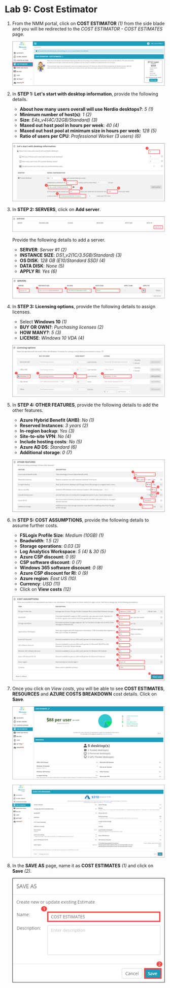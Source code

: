 # Lab 9: Cost Estimator

1. From the NMM portal, click on **COST ESTIMATOR** *(1)* from the side blade and you will be redirected to the *COST ESTIMATOR - COST ESTIMATES* page.

   ![](media/9ss1.png)
   
1. In **STEP 1: Let's start with desktop information**, provide the following details.

   * **About how many users overall will use Nerdio desktops?**:  *5* *(1)* 
   * **Minimum number of host(s)**:  *1* *(2)*
   * **Size**:  *E4s_v4(4C/32GB/Standard)* *(3)*
   * **Maxed out host pool in hours per week**:  *40* *(4)*
   * **Maxed out host pool at minimum size in hours per week**:  *128* *(5)*
   * **Ratio of users per CPU**:  *Professional Worker (3 users)* *(6)*
   
   ![](media/9ss2.png)
   
1. In **STEP 2: SERVERS**, click on **Add server**.

   ![](media/9ss3.1.png)

   Provide the following details to add a server.
   
   * **SERVER**:  *Server #1* *(2)*
   * **INSTANCE SIZE**:  *DS1_v2(1C/3.5GB/Standard)* *(3)*
   * **OS DISK**:  *128 GB (E10/Standard SSD)* *(4)*
   * **DATA DISK**:  *None* *(5)*
   * **APPLY RI**:  *Yes* *(6)*

   ![](media/9ss3.png)
   
1. In **STEP 3: Licensing options**, provide the following details to assign licenses.

   * Select **Windows 10** *(1)*
   * **BUY OR OWN?**:  *Purchasing licenses* *(2)*
   * **HOW MANY?**:  *5* *(3)*
   * **LICENSE**:  *Windows 10 VDA* *(4)*
   
   ![](media/9ss4.png)
   
1. In **STEP 4: OTHER FEATURES**, provide the following details to add the other features.

   * **Azure Hybrid Benefit (AHB)**:  *No* *(1)*
   * **Reserved Instances**:  *3 years* *(2)*
   * **In-region backup**:  *Yes* *(3)*
   * **Site-to-site VPN**:  *No* *(4)*
   * **Include hosting costs**: *No* *(5)*
   * **Azure AD DS**: *Standard* *(6)*
   * **Additional storage**:  *0* *(7)*
   
   ![](media/9ss5.png)

1. In **STEP 5: COST ASSUMPTIONS**, provide the following details to assume further costs.

   * **FSLogix Profile Size**:  *Medium (10GB)* *(1)*
   * **Bnadwidth**:  *1.5* *(2)*
   * **Storage operations**:  *0.03* *(3)*
   * **Log Analytics Workspace**:  *5* *(4)* & *30* *(5)*
   * **Azure CSP discount**:  *0* *(6)*
   * **CSP software discount**:  *0* *(7)*
   * **Windows 365 software discount**:  *0* *(8)*
   * **Azure CSP discount for RI**:  *0* *(9)*
   * **Azure region**:  *East US* *(10)*
   * **Currency**:  *USD* *(11)*
   * Click on **View costs** *(12)* 
   
   ![](media/9ss6.png)
   
1. Once you click on *View costs*, you will be able to see **COST ESTIMATES**, **RESOURCES** and **AZURE COSTS BREAKDOWN** cost details. Click on **Save**.

   ![](media/9ss7.png)
   
   ![](media/9ss8.png)
   
1. In the **SAVE AS** page, name it as **COST ESTIMATES** *(1)* and click on **Save** *(2)*.

   ![](media/9ss9.png)

   
   
   
  
      
